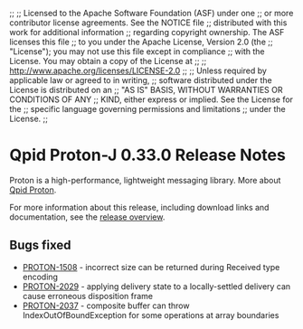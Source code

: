 ;;
;; Licensed to the Apache Software Foundation (ASF) under one
;; or more contributor license agreements.  See the NOTICE file
;; distributed with this work for additional information
;; regarding copyright ownership.  The ASF licenses this file
;; to you under the Apache License, Version 2.0 (the
;; "License"); you may not use this file except in compliance
;; with the License.  You may obtain a copy of the License at
;;
;;   http://www.apache.org/licenses/LICENSE-2.0
;;
;; Unless required by applicable law or agreed to in writing,
;; software distributed under the License is distributed on an
;; "AS IS" BASIS, WITHOUT WARRANTIES OR CONDITIONS OF ANY
;; KIND, either express or implied.  See the License for the
;; specific language governing permissions and limitations
;; under the License.
;;

# Qpid Proton-J 0.33.0 Release Notes

Proton is a high-performance, lightweight messaging library. More
about [Qpid Proton]({{site_url}}/proton/index.html).

For more information about this release, including download links and
documentation, see the [release overview](index.html).


## Bugs fixed

 - [PROTON-1508](https://issues.apache.org/jira/browse/PROTON-1508) - incorrect size can be returned during Received type encoding
 - [PROTON-2029](https://issues.apache.org/jira/browse/PROTON-2029) - applying delivery state to a locally-settled delivery can cause erroneous disposition frame
 - [PROTON-2037](https://issues.apache.org/jira/browse/PROTON-2037) - composite buffer can throw IndexOutOfBoundException for some operations at array boundaries